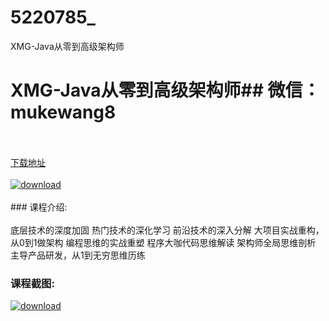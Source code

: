 # 5220785_
XMG-Java从零到高级架构师
# XMG-Java从零到高级架构师## 微信：mukewang8
<br/></br>[下载地址](http://www.36tz.cn/article/5220785 "下载地址")
<br/></br>[![download](http://36tz.cn/muke_img/2021_08_1-43-300x185.png "下载地址")](http://www.36tz.cn/article/5220785 "下载地址")
<br/></br>### 课程介绍:<br/></br>底层技术的深度加固
热门技术的深化学习
前沿技术的深入分解
大项目实战重构，从0到1做架构
编程思维的实战重塑
程序大咖代码思维解读
架构师全局思维剖析
主导产品研发，从1到无穷思维历练

### 课程截图:
[![download](http://36tz.cn/muke_img/2021_08_2-40.png "下载地址")](http://www.36tz.cn/article/5220785 "下载地址")
